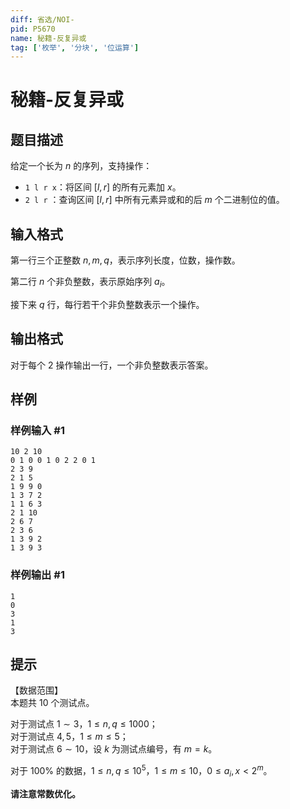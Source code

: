 ```yaml
---
diff: 省选/NOI-
pid: P5670
name: 秘籍-反复异或
tag: ['枚举', '分块', '位运算']
---
```

# 秘籍-反复异或
## 题目描述

给定一个长为 $n$ 的序列，支持操作：

- `1 l r x`：将区间 $[l,r]$ 的所有元素加 $x$。
- `2 l r` ：查询区间 $[l,r]$ 中所有元素异或和的后 $m$ 个二进制位的值。
## 输入格式

第一行三个正整数 $n,m,q$，表示序列长度，位数，操作数。

第二行 $n$ 个非负整数，表示原始序列 $a_i$。

接下来 $q$ 行，每行若干个非负整数表示一个操作。
## 输出格式

对于每个 $2$ 操作输出一行，一个非负整数表示答案。
## 样例

### 样例输入 #1
```
10 2 10
0 1 0 0 1 0 2 2 0 1 
2 3 9
2 1 5
1 9 9 0
1 3 7 2
1 1 6 3
2 1 10
2 6 7
2 3 6
1 3 9 2
1 3 9 3

```
### 样例输出 #1
```
1
0
3
1
3

```
## 提示

【数据范围】   
本题共 $10$ 个测试点。

对于测试点 $1 \sim 3$，$1\le n,q \le 1000$；    
对于测试点 $4,5$，$1 \le m \le 5$；   
对于测试点 $6 \sim 10$，设 $k$ 为测试点编号，有 $m=k$。  

对于 $100\%$ 的数据，$1 \le n,q \le 10^5$，$1\le m \le 10$，$0\le a_i,x < 2^m$。

**请注意常数优化。**
